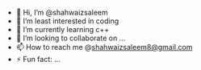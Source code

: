 - 👋 Hi, I’m @shahwaizsaleem
- 👀 I’m least interested in coding 
- 🌱 I’m currently learning c++
- 💞️ I’m looking to collaborate on ...
- 📫 How to reach me @shahwaizsaleem8@gmail.com
- ⚡ Fun fact: ...

<!---
shahwaizsaleem/shahwaizsaleem is a ✨ special ✨ repository because its `README.md` (this file) appears on your GitHub profile.
You can click the Preview link to take a look at your changes.
--->
